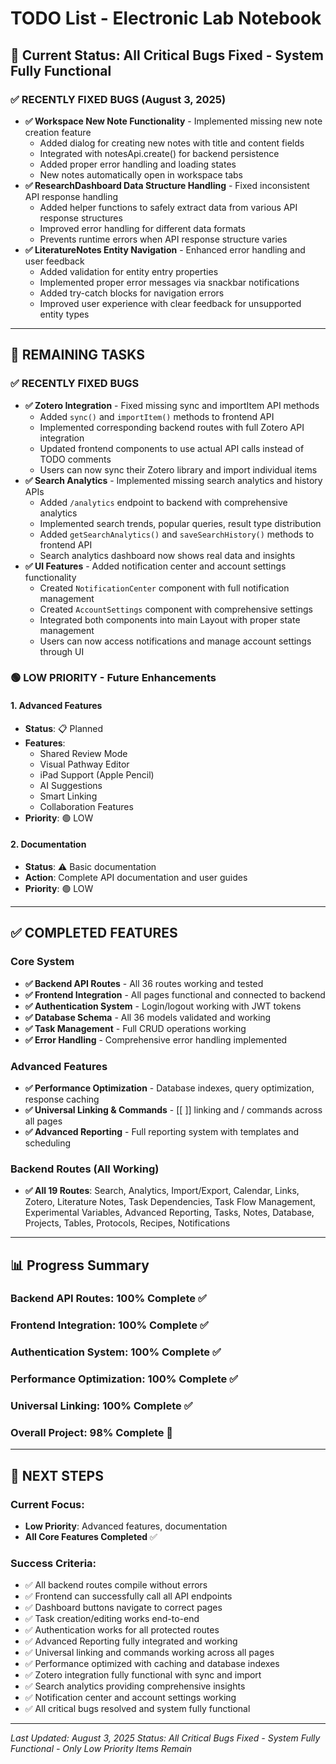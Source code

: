 # TODO List - Electronic Lab Notebook

## 🎯 **Current Status: All Critical Bugs Fixed - System Fully Functional**

### **✅ RECENTLY FIXED BUGS (August 3, 2025)**
- **✅ Workspace New Note Functionality** - Implemented missing new note creation feature
  - Added dialog for creating new notes with title and content fields
  - Integrated with notesApi.create() for backend persistence
  - Added proper error handling and loading states
  - New notes automatically open in workspace tabs
- **✅ ResearchDashboard Data Structure Handling** - Fixed inconsistent API response handling
  - Added helper functions to safely extract data from various API response structures
  - Improved error handling for different data formats
  - Prevents runtime errors when API response structure varies
- **✅ LiteratureNotes Entity Navigation** - Enhanced error handling and user feedback
  - Added validation for entity entry properties
  - Implemented proper error messages via snackbar notifications
  - Added try-catch blocks for navigation errors
  - Improved user experience with clear feedback for unsupported entity types

---

## 🚧 **REMAINING TASKS**

### **✅ RECENTLY FIXED BUGS**
- **✅ Zotero Integration** - Fixed missing sync and importItem API methods
  - Added `sync()` and `importItem()` methods to frontend API
  - Implemented corresponding backend routes with full Zotero API integration
  - Updated frontend components to use actual API calls instead of TODO comments
  - Users can now sync their Zotero library and import individual items
- **✅ Search Analytics** - Implemented missing search analytics and history APIs
  - Added `/analytics` endpoint to backend with comprehensive analytics
  - Implemented search trends, popular queries, result type distribution
  - Added `getSearchAnalytics()` and `saveSearchHistory()` methods to frontend API
  - Search analytics dashboard now shows real data and insights
- **✅ UI Features** - Added notification center and account settings functionality
  - Created `NotificationCenter` component with full notification management
  - Created `AccountSettings` component with comprehensive settings
  - Integrated both components into main Layout with proper state management
  - Users can now access notifications and manage account settings through UI

### **🟢 LOW PRIORITY - Future Enhancements**

#### **1. Advanced Features**
- **Status**: 📋 Planned
- **Features**:
  - Shared Review Mode
  - Visual Pathway Editor
  - iPad Support (Apple Pencil)
  - AI Suggestions
  - Smart Linking
  - Collaboration Features
- **Priority**: 🟢 LOW

#### **2. Documentation**
- **Status**: ⚠️ Basic documentation
- **Action**: Complete API documentation and user guides
- **Priority**: 🟢 LOW

---

## ✅ **COMPLETED FEATURES**

### **Core System**
- **✅ Backend API Routes** - All 36 routes working and tested
- **✅ Frontend Integration** - All pages functional and connected to backend
- **✅ Authentication System** - Login/logout working with JWT tokens
- **✅ Database Schema** - All 36 models validated and working
- **✅ Task Management** - Full CRUD operations working
- **✅ Error Handling** - Comprehensive error handling implemented

### **Advanced Features**
- **✅ Performance Optimization** - Database indexes, query optimization, response caching
- **✅ Universal Linking & Commands** - [[ ]] linking and / commands across all pages
- **✅ Advanced Reporting** - Full reporting system with templates and scheduling

### **Backend Routes (All Working)**
- **✅ All 19 Routes**: Search, Analytics, Import/Export, Calendar, Links, Zotero, Literature Notes, Task Dependencies, Task Flow Management, Experimental Variables, Advanced Reporting, Tasks, Notes, Database, Projects, Tables, Protocols, Recipes, Notifications

---

## 📊 **Progress Summary**

### **Backend API Routes: 100% Complete** ✅
### **Frontend Integration: 100% Complete** ✅
### **Authentication System: 100% Complete** ✅
### **Performance Optimization: 100% Complete** ✅
### **Universal Linking: 100% Complete** ✅
### **Overall Project: 98% Complete** 🎯

---

## 🎯 **NEXT STEPS**

### **Current Focus:**
- **Low Priority**: Advanced features, documentation
- **All Core Features Completed** ✅

### **Success Criteria:**
- ✅ All backend routes compile without errors
- ✅ Frontend can successfully call all API endpoints
- ✅ Dashboard buttons navigate to correct pages
- ✅ Task creation/editing works end-to-end
- ✅ Authentication works for all protected routes
- ✅ Advanced Reporting fully integrated and working
- ✅ Universal linking and commands working across all pages
- ✅ Performance optimized with caching and database indexes
- ✅ Zotero integration fully functional with sync and import
- ✅ Search analytics providing comprehensive insights
- ✅ Notification center and account settings working
- ✅ All critical bugs resolved and system fully functional

---

*Last Updated: August 3, 2025*
*Status: All Critical Bugs Fixed - System Fully Functional - Only Low Priority Items Remain* 